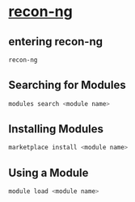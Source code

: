 # [recon-ng](https://github.com/lanmaster53/recon-ng)

## entering recon-ng
```bash
recon-ng
```

## Searching for Modules
```bash
modules search <module name>
```

## Installing Modules
```bash
marketplace install <module name>
```

## Using a Module
```bash
module load <module name>
```
